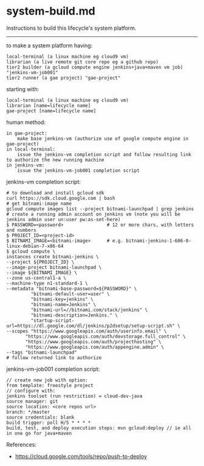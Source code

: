 # system-build.md

Instructions to build this lifecycle's system platform.

---

to make a system platform having:

    local-terminal (a linux machine eg cloud9 vm)
    librarian (a live remote git core repo eg a github repo)
    tier2 builder (a gcloud compute engine jenkins+java+maven vm job) "jenkins-vm-job001"
    tier2 runner (a gae project) "gae-project"

    
starting with:

    local-terminal (a linux machine eg cloud9 vm)
    librarian [name=lifecycle name]
    gae-project [name=lifecycle name]
  

human method:

    in gae-project:
        make base jenkins-vm (authorize use of google compute engine in gae-project)
    in local-terminal:
        issue the jenkins-vm completion script and follow resulting link to authorize the new running machine
    in jenkins-vm:
        issue the jenkins-vm-job001 completion script
	

jenkins-vm completion script:

    # to download and install gcloud sdk
    curl https://sdk.cloud.google.com | bash
    # get bitnami-image name
    gcloud compute images list --project bitnami-launchpad | grep jenkins
    # create a running admin account on jenkins vm (note you will be jenkins admin user un:user pw:as-set-here) 
    $ PASSWORD=<password>                # 12 or more chars, with letters and numbers
    $ PROJECT_ID=<project-id>
    $ BITNAMI_IMAGE=<bitnami-image>      # e.g. bitnami-jenkins-1-606-0-linux-debian-7-x86-64
    $ gcloud compute \
    instances create bitnami-jenkins \
    --project ${PROJECT_ID} \
    --image-project bitnami-launchpad \
    --image ${BITNAMI_IMAGE} \
    --zone us-central1-a \
    --machine-type n1-standard-1 \
    --metadata "bitnami-base-password=${PASSWORD}" \
             "bitnami-default-user=user" \
             "bitnami-key=jenkins" \
             "bitnami-name=Jenkins" \
             "bitnami-url=//bitnami.com/stack/jenkins" \
             "bitnami-description=Jenkins." \
             "startup-script-url=https://dl.google.com/dl/jenkins/p2dsetup/setup-script.sh" \
    --scopes "https://www.googleapis.com/auth/userinfo.email" \
           "https://www.googleapis.com/auth/devstorage.full_control" \
           "https://www.googleapis.com/auth/projecthosting" \
           "https://www.googleapis.com/auth/appengine.admin" \
    --tags "bitnami-launchpad"
    # follow returned link to authorize
    

jenkins-vm-job001 completion script:

    // create new job with option:
    from template: freestyle project
    // configure with:
    jenkins toolset (run restriction) = cloud-dev-java
    source manager: git
    source location: <core repos url>
    branch: */master
    source credentials: blank
    build trigger: poll H/5 * * * *
    build, test, and deploy execution steps: mvn gcloud:deploy // ie all in one go for java+maven
  	

References:

* https://cloud.google.com/tools/repo/push-to-deploy

